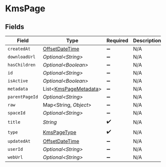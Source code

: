 # KmsPage


## Fields

| Field                                                                                     | Type                                                                                      | Required                                                                                  | Description                                                                               |
| ----------------------------------------------------------------------------------------- | ----------------------------------------------------------------------------------------- | ----------------------------------------------------------------------------------------- | ----------------------------------------------------------------------------------------- |
| `createdAt`                                                                               | [OffsetDateTime](https://docs.oracle.com/javase/8/docs/api/java/time/OffsetDateTime.html) | :heavy_minus_sign:                                                                        | N/A                                                                                       |
| `downloadUrl`                                                                             | *Optional\<String>*                                                                       | :heavy_minus_sign:                                                                        | N/A                                                                                       |
| `hasChildren`                                                                             | *Optional\<Boolean>*                                                                      | :heavy_minus_sign:                                                                        | N/A                                                                                       |
| `id`                                                                                      | *Optional\<String>*                                                                       | :heavy_minus_sign:                                                                        | N/A                                                                                       |
| `isActive`                                                                                | *Optional\<Boolean>*                                                                      | :heavy_minus_sign:                                                                        | N/A                                                                                       |
| `metadata`                                                                                | List\<[KmsPageMetadata](../../models/shared/KmsPageMetadata.md)>                          | :heavy_minus_sign:                                                                        | N/A                                                                                       |
| `parentPageId`                                                                            | *Optional\<String>*                                                                       | :heavy_minus_sign:                                                                        | N/A                                                                                       |
| `raw`                                                                                     | Map\<String, *Object*>                                                                    | :heavy_minus_sign:                                                                        | N/A                                                                                       |
| `spaceId`                                                                                 | *Optional\<String>*                                                                       | :heavy_minus_sign:                                                                        | N/A                                                                                       |
| `title`                                                                                   | *String*                                                                                  | :heavy_check_mark:                                                                        | N/A                                                                                       |
| `type`                                                                                    | [KmsPageType](../../models/shared/KmsPageType.md)                                         | :heavy_check_mark:                                                                        | N/A                                                                                       |
| `updatedAt`                                                                               | [OffsetDateTime](https://docs.oracle.com/javase/8/docs/api/java/time/OffsetDateTime.html) | :heavy_minus_sign:                                                                        | N/A                                                                                       |
| `userId`                                                                                  | *Optional\<String>*                                                                       | :heavy_minus_sign:                                                                        | N/A                                                                                       |
| `webUrl`                                                                                  | *Optional\<String>*                                                                       | :heavy_minus_sign:                                                                        | N/A                                                                                       |